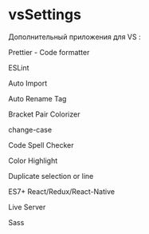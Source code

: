 # vsSettings

Дополнительный приложения для VS :

Prettier - Code formatter

ESLint

Auto Import

Auto Rename Tag

Bracket Pair Colorizer

change-case

Code Spell Checker


Color Highlight

Duplicate selection or line


ES7+ React/Redux/React-Native 

Live Server

Sass
